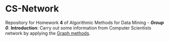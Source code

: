 # CS-Network
Repository for Homework __4__ of Algorithmic Methods for Data Mining - *__Group 0__*.
__Introduction__: Carry out some information from Computer Scientists network by applying the [Graph methods](https://networkx.github.io/).

